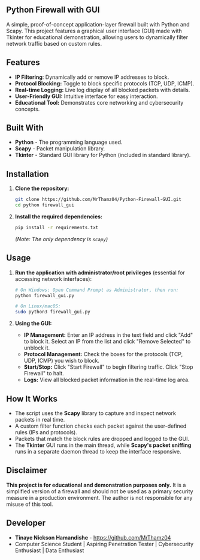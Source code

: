 ## Python Firewall with GUI

A simple, proof-of-concept application-layer firewall built with Python and Scapy. This project features a graphical user interface (GUI) made with Tkinter for educational demonstration, allowing users to dynamically filter network traffic based on custom rules.

## Features

- **IP Filtering**: Dynamically add or remove IP addresses to block.
- **Protocol Blocking:** Toggle to block specific protocols (TCP, UDP, ICMP).
- **Real-time Logging:** Live log display of all blocked packets with details.
- **User-Friendly GUI:** Intuitive interface for easy interaction.
- **Educational Tool:** Demonstrates core networking and cybersecurity concepts.

## Built With

- **Python** - The programming language used.
- **Scapy** - Packet manipulation library.
- **Tkinter** - Standard GUI library for Python (included in standard library).

## Installation

1.  **Clone the repository:**
    ```bash
    git clone https://github.com/MrThamz04/Python-Firewall-GUI.git
    cd python firewall_gui
    ```

2.  **Install the required dependencies:**
    ```bash
    pip install -r requirements.txt
    ```
    *(Note: The only dependency is `scapy`)*

##  Usage

1.  **Run the application with administrator/root privileges** (essential for accessing network interfaces):
    ```bash
    # On Windows: Open Command Prompt as Administrator, then run:
    python firewall_gui.py

    # On Linux/macOS:
    sudo python3 firewall_gui.py
    ```

2.  **Using the GUI:**
    - **IP Management:** Enter an IP address in the text field and click "Add" to block it. Select an IP from the list and click "Remove Selected" to unblock it.
    - **Protocol Management:** Check the boxes for the protocols (TCP, UDP, ICMP) you wish to block.
    - **Start/Stop:** Click "Start Firewall" to begin filtering traffic. Click "Stop Firewall" to halt.
    - **Logs:** View all blocked packet information in the real-time log area.


##  How It Works

- The script uses the **Scapy** library to capture and inspect network packets in real time.
- A custom filter function checks each packet against the user-defined rules (IPs and protocols).
- Packets that match the block rules are dropped and logged to the GUI.
- The **Tkinter** GUI runs in the main thread, while **Scapy's packet sniffing** runs in a separate daemon thread to keep the interface responsive.


##  Disclaimer

**This project is for educational and demonstration purposes only.** It is a simplified version of a firewall and should not be used as a primary security measure in a production environment. The author is not responsible for any misuse of this tool.

##  Developer

- **Tinaye Nickson Hamandishe** - https://github.com/MrThamz04
- Computer Science Student | Aspiring Penetration Tester | Cybersecurity Enthusiast | Data Enthusiast


